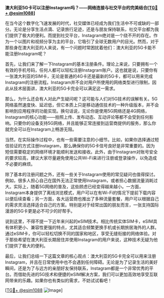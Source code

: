 **澳大利亚5G卡可以注册Instagram吗？——网络连接与社交平台的完美结合[[TG💪+ @esim1088](https://t.me/s/esim1088)]**

在当今这个数字化飞速发展的时代，社交媒体已经成为我们生活中不可或缺的一部分。无论是分享生活点滴、记录旅行足迹，还是与朋友保持联系，社交平台都为我们提供了极大的便利。而提到社交平台，Instagram绝对是一个绕不开的存在。作为一个以图片和视频分享为主的平台，它吸引了全球无数用户的目光。然而，对于那些身在澳大利亚的人来说，有一个问题时常困扰着他们：澳大利亚的5G卡能不能注册Instagram呢？

首先，让我们来了解一下Instagram的基本注册条件。理论上来说，只要拥有一个有效的手机号码，任何人都可以轻松注册Instagram账户。这也就是说，只要你有一张澳大利亚的SIM卡，无论是普通的4G卡还是最新的5G卡，都可以用来完成Instagram的注册流程。Instagram并不会对用户所使用的网络类型进行限制，因此从技术层面讲，澳大利亚的5G卡完全可以满足这一需求。

那么，为什么还会有人对此产生疑问呢？这可能与人们对5G技术的误解有关。5G网络虽然速度快、延迟低，但它本质上只是移动通信技术的一种升级版本，并不会影响到应用程序的功能实现。换句话说，无论你是使用5G网络还是4G网络，Instagram的核心功能——拍照上传、发布动态、互动评论等都不会受到任何影响。只要你的设备支持5G网络，并且能够正常连接到运营商提供的服务，那么你就完全可以在Instagram上畅游无阻。

当然，在实际操作过程中，也有一些需要注意的小细节。比如，如果你选择通过短信验证的方式注册Instagram，那么确保你的5G卡信号良好是非常重要的。因为短信需要稳定的网络环境才能顺利发送和接收。此外，由于Instagram对账号安全的要求较高，建议大家尽量避免使用公共Wi-Fi来进行注册或登录操作，以免造成不必要的麻烦。

除了基本的注册问题之外，还有一些关于Instagram使用的常见疑问也值得探讨。例如，很多人担心自己在国外无法正常使用Instagram，或者担心数据流量消耗过大。实际上，随着5G网络的普及，这些顾虑已经变得越来越小。一方面，Instagram本身提供了离线浏览模式，用户可以在有Wi-Fi的情况下提前下载内容以便后续查看；另一方面，各大运营商也推出了多种流量套餐，用户可以根据自己的需求灵活选择适合自己的方案。特别是对于经常出国的朋友而言，一张支持国际漫游的5G卡更是必不可少的好帮手。

说到这里，不得不提一下近年来兴起的eSIM技术。相比传统实体SIM卡，eSIM具有体积更小、兼容性更强的特点，尤其适合频繁更换手机或长期旅居海外的人群。通过eSIM卡，你可以轻松切换不同的国家和地区，享受无缝衔接的网络体验。对于那些希望在澳大利亚长期居住并使用Instagram的用户来说，这种技术无疑为他们提供了极大的便利。

最后，让我们总结一下这篇文章的核心观点：澳大利亚的5G卡完全可以用来注册Instagram，并且在日常使用中也不会遇到任何障碍。无论是为了记录生活的美好瞬间，还是为了与远方的亲朋好友保持联系，Instagram都是一个非常优秀的平台。而借助先进的5G技术和便捷的eSIM解决方案，我们可以更加高效地享受互联网带来的乐趣。如果你也有类似的需求，不妨试试看吧！

[[TG💪+ @esim1088](https://t.me/s/esim1088) ![Image](https://i.postimg.cc/4NQfJmqS/Snipaste-2025-05-13-00-14-12.png)]